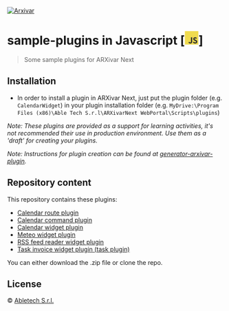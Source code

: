 [![Arxivar](http://portal.arxivar.it/download/resources/loghi/Logo-ARXivar_orizzontale-nero.png)](http://www.arxivar.it/)
# sample-plugins in Javascript [![Javascript](javascript.png)]

> Some sample plugins for ARXivar Next

## Installation

* In order to install a plugin in ARXivar Next, just put the plugin folder (e.g. `CalendarWidget`) in your plugin installation folder (e.g. `MyDrive:\Program Files (x86)\Able Tech S.r.l\ARXivarNext WebPortal\Scripts\plugins`)

_Note: These plugins are provided as a support for learning activities, it's not recommended their use in production environment. Use them as a 'draft' for creating your plugins._

_Note: Instructions for plugin creation can be found at [generator-arxivar-plugin](https://github.com/Arxivar/PluginGenerator/blob/master/README.md)._

## Repository content
This repository contains these plugins:
  - [Calendar route plugin](Calendar/README.md)
  - [Calendar command plugin](CalendarCommand/README.md)
  - [Calendar widget plugin](CalendarWidget/README.md)
  - [Meteo widget plugin](MeteoWidget/README.md)
  - [RSS feed reader widget plugin](RssFeedReader/README.md)
  - [Task invoice widget plugin (task plugin)](TaskInvoiceWidget/README.md)

You can either download the .zip file or clone the repo.

## License

 © [Abletech S.r.l.](http://www.arxivar.it/)
 
 
